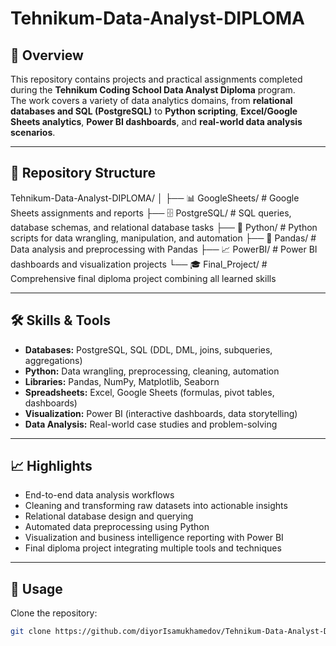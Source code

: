 # Tehnikum-Data-Analyst-DIPLOMA

## 📌 Overview
This repository contains projects and practical assignments completed during the **Tehnikum Coding School Data Analyst Diploma** program.  
The work covers a variety of data analytics domains, from **relational databases and SQL (PostgreSQL)** to **Python scripting**, **Excel/Google Sheets analytics**, **Power BI dashboards**, and **real-world data analysis scenarios**.

---

## 📂 Repository Structure

Tehnikum-Data-Analyst-DIPLOMA/
│
├── 📊 GoogleSheets/ # Google Sheets assignments and reports
├── 🗄️ PostgreSQL/ # SQL queries, database schemas, and relational database tasks
├── 🐍 Python/ # Python scripts for data wrangling, manipulation, and automation
├── 🐼 Pandas/ # Data analysis and preprocessing with Pandas
├── 📈 PowerBI/ # Power BI dashboards and visualization projects
└── 🎓 Final_Project/ # Comprehensive final diploma project combining all learned skills

---

## 🛠️ Skills & Tools
- **Databases:** PostgreSQL, SQL (DDL, DML, joins, subqueries, aggregations)
- **Python:** Data wrangling, preprocessing, cleaning, automation
- **Libraries:** Pandas, NumPy, Matplotlib, Seaborn
- **Spreadsheets:** Excel, Google Sheets (formulas, pivot tables, dashboards)
- **Visualization:** Power BI (interactive dashboards, data storytelling)
- **Data Analysis:** Real-world case studies and problem-solving

---

## 📈 Highlights
- End-to-end data analysis workflows
- Cleaning and transforming raw datasets into actionable insights
- Relational database design and querying
- Automated data preprocessing using Python
- Visualization and business intelligence reporting with Power BI
- Final diploma project integrating multiple tools and techniques

---

## 🚀 Usage
Clone the repository:
```bash
git clone https://github.com/diyorIsamukhamedov/Tehnikum-Data-Analyst-DIPLOMA.git